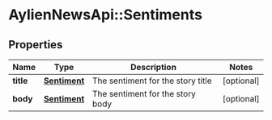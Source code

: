 # AylienNewsApi::Sentiments

## Properties
Name | Type | Description | Notes
------------ | ------------- | ------------- | -------------
**title** | [**Sentiment**](Sentiment.md) | The sentiment for the story title | [optional] 
**body** | [**Sentiment**](Sentiment.md) | The sentiment for the story body | [optional] 



